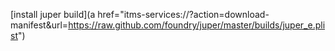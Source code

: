 [install juper build](a href="itms-services://?action=download-manifest&url=https://raw.github.com/foundry/juper/master/builds/juper_e.plist")